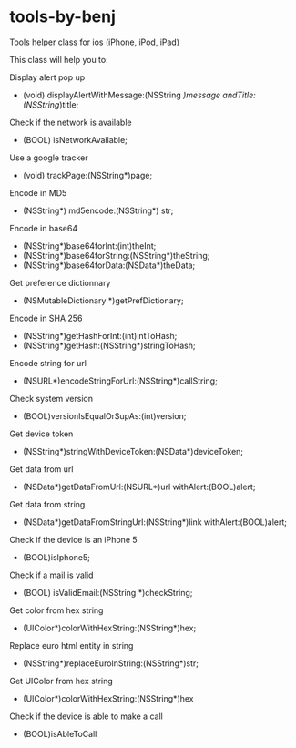 tools-by-benj
=============

Tools helper class for ios (iPhone, iPod, iPad)

This class will help you to:

Display alert pop up
+ (void) displayAlertWithMessage:(NSString *)message andTitle:(NSString*)title;

Check if the network is available
+ (BOOL) isNetworkAvailable;

Use a google tracker
+ (void) trackPage:(NSString*)page;

Encode in MD5
+ (NSString*) md5encode:(NSString*) str;

Encode in base64
+ (NSString*)base64forInt:(int)theInt;
+ (NSString*)base64forString:(NSString*)theString;
+ (NSString*)base64forData:(NSData*)theData;

Get preference dictionnary
+ (NSMutableDictionary *)getPrefDictionary;

Encode in SHA 256
+ (NSString*)getHashForInt:(int)intToHash;
+ (NSString*)getHash:(NSString*)stringToHash;

Encode string for url
+ (NSURL*)encodeStringForUrl:(NSString*)callString;

Check system version
+ (BOOL)versionIsEqualOrSupAs:(int)version;

Get device token
+ (NSString*)stringWithDeviceToken:(NSData*)deviceToken;

Get data from url
+ (NSData*)getDataFromUrl:(NSURL*)url withAlert:(BOOL)alert;

Get data from string
+ (NSData*)getDataFromStringUrl:(NSString*)link withAlert:(BOOL)alert;

Check if the device is an iPhone 5
+ (BOOL)isIphone5;

Check if a mail is valid
+ (BOOL) isValidEmail:(NSString *)checkString;

Get color from hex string
+ (UIColor*)colorWithHexString:(NSString*)hex;

Replace euro html entity in string
+ (NSString*)replaceEuroInString:(NSString*)str;

Get UIColor from hex string
+ (UIColor*)colorWithHexString:(NSString*)hex

Check if the device is able to make a call
+ (BOOL)isAbleToCall

